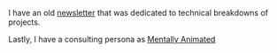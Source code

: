 I have an old [newsletter](https://sliceofexperiments.com) that was dedicated to
technical breakdowns of projects.

Lastly, I have a consulting persona as [Mentally
Animated](https://mentallyanimated.com)
